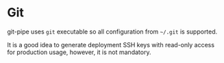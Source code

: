 # Git

git-pipe uses `git` executable so all configuration from `~/.git` is supported.

It is a good idea to generate deployment SSH keys with read-only access for production usage, however, it is not
mandatory.
